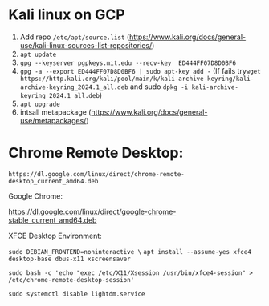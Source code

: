 # Kali linux on GCP

1. Add repo ```/etc/apt/source.list``` (https://www.kali.org/docs/general-use/kali-linux-sources-list-repositories/)
2. ```apt update```
3. ```gpg --keyserver pgpkeys.mit.edu --recv-key  ED444FF07D8D0BF6```
4. ```gpg -a --export ED444FF07D8D0BF6 | sudo apt-key add -```
   (If fails try```wget https://http.kali.org/kali/pool/main/k/kali-archive-keyring/kali-archive-keyring_2024.1_all.deb``` and
   sudo ```dpkg -i kali-archive-keyring_2024.1_all.deb```)
7. ```apt upgrade```
8. intsall metapackage (https://www.kali.org/docs/general-use/metapackages/)



# Chrome Remote Desktop:
 
```https://dl.google.com/linux/direct/chrome-remote-desktop_current_amd64.deb```
 
Google Chrome:
 
https://dl.google.com/linux/direct/google-chrome-stable_current_amd64.deb
 
XFCE Desktop Environment:
 
```sudo DEBIAN_FRONTEND=noninteractive \```
    ```apt install --assume-yes xfce4 desktop-base dbus-x11 xscreensaver```
 
```sudo bash -c 'echo "exec /etc/X11/Xsession /usr/bin/xfce4-session" > /etc/chrome-remote-desktop-session'```
 
 
```sudo systemctl disable lightdm.service```
